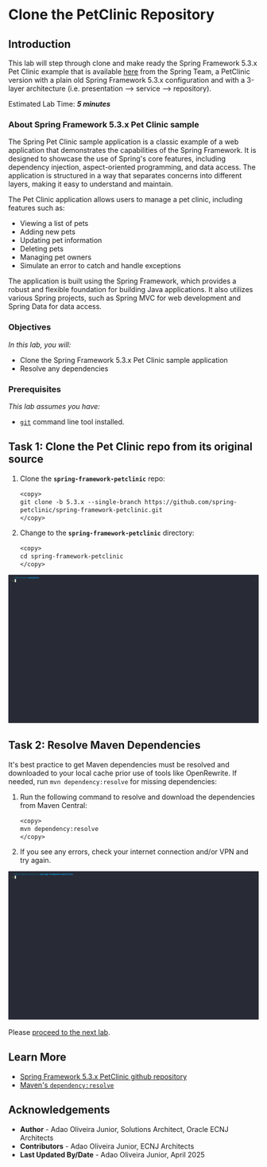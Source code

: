 # Clone the PetClinic Repository

## Introduction

This lab will step through clone and make ready the Spring Framework 5.3.x Pet Clinic example that is available [here](https://github.com/spring-petclinic/spring-framework-petclinic/tree/5.3.x) from the Spring Team, a PetClinic version with a plain old Spring Framework 5.3.x configuration and with a 3-layer architecture (i.e. presentation --> service --> repository).

Estimated Lab Time: ***5 minutes***

### About Spring Framework 5.3.x Pet Clinic sample

The Spring Pet Clinic sample application is a classic example of a web application that demonstrates the capabilities of the Spring Framework. It is designed to showcase the use of Spring's core features, including dependency injection, aspect-oriented programming, and data access. The application is structured in a way that separates concerns into different layers, making it easy to understand and maintain.

The Pet Clinic application allows users to manage a pet clinic, including features such as:

* Viewing a list of pets
* Adding new pets
* Updating pet information
* Deleting pets
* Managing pet owners
* Simulate an error to catch and handle exceptions

The application is built using the Spring Framework, which provides a robust and flexible foundation for building Java applications. It also utilizes various Spring projects, such as Spring MVC for web development and Spring Data for data access.

### Objectives

*In this lab, you will:*

* Clone the Spring Framework 5.3.x Pet Clinic sample application
* Resolve any dependencies

### Prerequisites

*This lab assumes you have:*

* [`git`](https://help.github.com/articles/set-up-git) command line tool installed.

## Task 1: Clone the Pet Clinic repo from its original source

1. Clone the **`spring-framework-petclinic`** repo:

    ```shell
    <copy>
    git clone -b 5.3.x --single-branch https://github.com/spring-petclinic/spring-framework-petclinic.git
    </copy>
    ```

1. Change to the **`spring-framework-petclinic`** directory:

    ```shell
    <copy>
    cd spring-framework-petclinic
    </copy>
    ```

![Git Clone](images/git-clone.gif " ")

## Task 2: Resolve Maven Dependencies

It's best practice to get Maven dependencies must be resolved and downloaded to your local cache prior use of tools like OpenRewrite. If needed, run `mvn dependency:resolve` for missing dependencies:

1. Run the following command to resolve and download the dependencies from Maven Central:

    ```shell
    <copy>
    mvn dependency:resolve
    </copy>
    ```

1. If you see any errors, check your internet connection and/or VPN and try again.

![Resolve Maven Dependencies](images/mvn-resolve.gif " ")

Please [proceed to the next lab](#next).

## Learn More

* [Spring Framework 5.3.x PetClinic github repository](https://github.com/spring-petclinic/spring-framework-petclinic/tree/5.3.x)
* [Maven's `dependency:resolve`](https://maven.apache.org/plugins/maven-dependency-plugin/resolve-mojo.html)

## Acknowledgements

* **Author** - Adao Oliveira Junior, Solutions Architect, Oracle ECNJ Architects
* **Contributors** - Adao Oliveira Junior, ECNJ Architects
* **Last Updated By/Date** - Adao Oliveira Junior, April 2025
